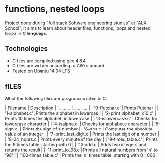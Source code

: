# functions, nested loops

Project done during "full stack Software engineering studies" at "ALX School", it aims to learn about header files,
functions, loops and nested loops in **C language**.


## Technologies
* C files are compiled using gcc 4.8.4
* C files are written according to C90  standard
* Tested on Ubuntu 14.04 LTS

## fILES
All of the following files are programs written in C:

| Filename | Description |
| ........ | ........... |
| '0-Putchar.c' | Prints Putchar |
| '1-alphabet.c' |Prints the alphabet in lowercas |
| '2-print_alphabet_x10.c' | Prints 10 times the alphabet, in lowercase |
| '3-islowercase.c' | Checks for lowercase character |
| '4-isalpha.c' | Checks for alphabetic character |
| '5-sign.c' | Prints the sign of a number |
| '6-abs.c | Computes the absolute value of an integer |
| '7-print_last_digit.c | Prints the last digit of a number |
| '8-24_hours.c | Prints every minute of the day |
| '9-times_table.c' | Prints the 9 times table, starting with 0 |
| '10-add.c | Adds two integers and returns the result |
| '11-print_to_98.c | Prints all natural numbers from 'n' to '98' |
| '100-times_table.c' | Prints the 'n' times table, starting with 0 |
000
